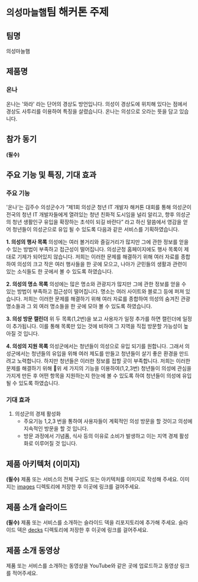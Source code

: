 # `의성마늘햄`팀 해커톤 주제

## 팀명

의성마늘햄

## 제품명

### 온나
온나는 '와라' 라는 단어의 경상도 방언입니다.
의성이 경상도에 위치해 있다는 점에서 경상도 사투리를 이용하여 특징을 살렸습니다.
온나는 의성으로 오라는 뜻을 담고 있습니다.

## 참가 동기

**(필수)**

## 주요 기능 및 특징, 기대 효과

### 주요 기능
'온나'는 김주수 의성군수가 “제1회 의성군 청년 IT 개발자 해커톤 대회를 통해 의성군이 전국의 청년 IT 개발자들에게 열려있는 청년 친화적 도시임을 널리 알리고, 향후 의성군의 청년 생활인구 유입을 확장하는 초석이 되길 바란다” 라고 하신 말씀에서 영감을 얻어 청년들이 의성군으로 유입 될 수 있도록 다음과 같은 서비스를 기획하였습니다.

**1. 의성의 행사 목록**
의성에는 여러 볼거리와 즐길거리가 많지만 그에 관한 정보를 얻을 수 있는 방법이 부족하고 접근성이 떨어집니다.
의성군청 홈페이지에도 행사 목록이 제대로 기제가 되어있지 않습니다.
저희는 이러한 문제를 해결하기 위해 여러 자료를 종합하여 의성의 크고 작은 여러 행사들을 한 곳에 모으고, 나아가 군민들의 생활과 관련이 있는 소식들도 한 곳에서 볼 수 있도록 하였습니다.

**2. 의성의 명소 목록**
의성에는 많은 명소와 관광지가 많지만 그에 관한 정보를 얻을 수 있는 방법이 부족하고 접근성이 떨어집니다.
명소는 여러 사이트와 블로그 등에 퍼져 있습니다.
저희는 이러한 문제를 해결하기 위해 여러 자료를 종합하여 의성의 숨겨진 관광 명소들과 그 외 여러 명소들을 한 곳에 모아 볼 수 있도록 하였습니다.

**3. 의성 방문 캘린더**
위 두 목록(1,2번)을 보고 사용자가 일정 추가를 하면 캘린더에 일정이 추가됩니다.
이를 통해 목록만 있는 것에 비하여 그 지역을 직접 방문할 가능성이 높아질 것 입니다.

**4. 의성의 지원 목록**
의성군에서는 청년들이 의성으로 유입 되기를 원합니다. 그래서 의성군에서는 청년들의 유입을 위해 여러 제도를 만들고 청년들이 살기 좋은 환경을 만드려고 노력합니다.
하지만 청년들은 이러한 정보를 접할 곳이 부족합니다.
저희는 이러한 문제를 해결하기 위해 위 세 가지의 기능을 이용하여(1,2,3번) 청년들이 의성에 관심을 가지게 만든 후 어떤 항목을 지원하는지 한눈에 볼 수 있도록 하여 청년들이 의성에 유입 될 수 있도록 하였습니다.

### 기대 효과
1. 의성군의 경제 활성화
   - 주요기능 1,2,3 번을 통하여 사용자들이 계획적인 의성 방문을 할 것이고 의성에 지속적인 방문을 할 것 입니다.
   - 방문 과정에서 기념품, 식사 등의 이유로 소비가 발생하고 이는 지역 경제 활성화로 이루어질 것 입니다.

## 제품 아키텍처 (이미지)

**(필수)** 제품 또는 서비스의 전체 구성도 또는 아키텍처를 이미지로 작성해 주세요. 이미지는 [images](./images) 디렉토리에 저장한 후 이곳에 링크를 걸어주세요.

## 제품 소개 슬라이드

**(필수)** 제품 또는 서비스를 소개하는 슬라이드 덱을 리포지토리에 추가해 주세요. 슬라이드 덱은 [decks](./decks) 디렉토리에 저장한 후 이곳에 링크를 걸어주세요.

## 제품 소개 동영상

제품 또는 서비스를 소개하는 동영상을 YouTube와 같은 곳에 업로드하고 동영상 링크를 적어주세요.
